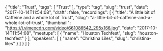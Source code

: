 {
  "title": "Trust",
  "tags": [
    "Trust"
  ],
  "type": "tag",
  "slug": "trust",
  "date": "2017-10-14T11:54:08",
  "draft": false,
  "recordings": [
    {
      "title": "A little bit of Caffeine and a whole lot of Trust",
      "slug": "a-little-bit-of-caffeine-and-a-whole-lot-of-trust",
      "thumbnail": "https://i.vimeocdn.com/video/661086542_295x166.jpg",
      "date": "2017-10-14T11:54:08",
      "meetups": [
        {
          "name": "Houston Techfest",
          "slug": "houston-techfest"
        }
      ],
      "speakers": [
        {
          "name": "Christina Liles",
          "slug": "christina-liles"
        }
      ]
    }
  ]
}